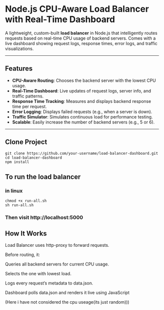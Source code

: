 #  Node.js CPU-Aware Load Balancer with Real-Time Dashboard

A lightweight, custom-built **load balancer** in Node.js that intelligently routes requests based on real-time CPU usage of backend servers. Comes with a live dashboard showing request logs, response times, error logs, and traffic visualizations.

---

##  Features

-  **CPU-Aware Routing**: Chooses the backend server with the lowest CPU usage.
-  **Real-Time Dashboard**: Live updates of request logs, server info, and traffic patterns.
-  **Response Time Tracking**: Measures and displays backend response time per request.
-  **Error Logging**: Displays failed requests (e.g., when a server is down).
-  **Traffic Simulator**: Simulates continuous load for performance testing.
-  **Scalable**: Easily increase the number of backend servers (e.g., 5 or 6).

---

## Clone Project 
```
git clone https://github.com/your-username/load-balancer-dashboard.git
cd load-balancer-dashboard
npm install
```
## To run the load balancer
### in linux 
```
chmod +x run-all.sh
sh run-all.sh

```
### Then visit http://localhost:5000

## How It Works

Load Balancer uses http-proxy to forward requests.

Before routing, it:

Queries all backend servers for current CPU usage.

Selects the one with lowest load.

Logs every request’s metadata to data.json.

Dashboard polls data.json and renders it live using JavaScript

(Here i have not considered the cpu useage(its just random)))

